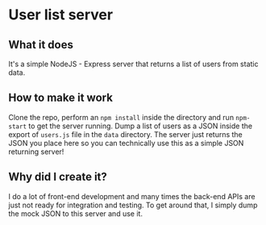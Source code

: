 # User list server
## What it does
It's a simple NodeJS - Express server that returns a list of users from static data.
## How to make it work
Clone the repo, perform an `npm install` inside the directory and run `npm-start` to get the server running. Dump a list of users as a JSON inside the export of `users.js` file in the `data` directory. The server just returns the JSON you place here so you can technically use this as a simple JSON returning server!
## Why did I create it?
I do a lot of front-end development and many times the back-end APIs are just not ready for integration and testing. To get around that, I simply dump the mock JSON to this server and use it.

